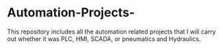 # Automation-Projects-
This repository includes all the automation related projects that I will carry out whether it was PLC, HMI, SCADA, or pneumatics and Hydraulics.
